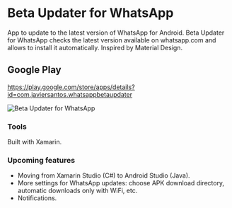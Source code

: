# Beta Updater for WhatsApp
App to update to the latest version of WhatsApp for Android. Beta Updater for WhatsApp checks the latest version available on whatsapp.com and allows to install it automatically. Inspired by Material Design.

## Google Play
https://play.google.com/store/apps/details?id=com.javiersantos.whatsappbetaupdater

![Beta Updater for WhatsApp](http://i.imgur.com/I3fv967.png)

### Tools
Built with Xamarin.

### Upcoming features
* Moving from Xamarin Studio (C#) to Android Studio (Java).
* More settings for WhatsApp updates: choose APK download directory, automatic downloads only with WiFi, etc.
* Notifications.
